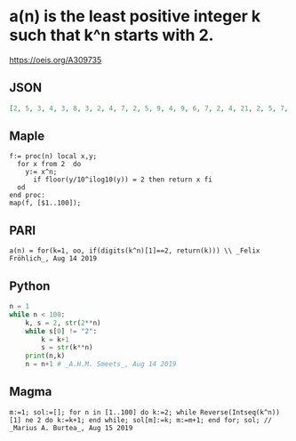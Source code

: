# a\(n\) is the least positive integer k such that k^n starts with 2\.
https://oeis.org/A309735
## JSON
```JSON
[2, 5, 3, 4, 3, 8, 3, 2, 4, 7, 2, 5, 9, 4, 9, 6, 7, 2, 4, 21, 2, 5, 7, 3, 5, 3, 8, 2, 4, 3, 2, 5, 11, 4, 5, 7, 8, 2, 6, 23, 2, 5, 6, 14, 3, 16, 3, 2, 3, 14, 2, 4, 15, 17, 5, 7, 4, 2, 11, 18, 2, 4, 47, 14, 5, 6, 4, 2, 7, 3, 2, 3, 13, 3, 5, 15, 4, 8, 6, 9, 2, 4, 11, 6, 5, 22, 4]
```
## Maple
```Maple
f:= proc(n) local x,y;
  for x from 2  do
    y:= x^n;
      if floor(y/10^ilog10(y)) = 2 then return x fi
  od
end proc:
map(f, [$1..100]);
```
## PARI
```PARI
a(n) = for(k=1, oo, if(digits(k^n)[1]==2, return(k))) \\ _Felix Fröhlich_, Aug 14 2019
```
## Python
```Python
n = 1
while n < 100:
    k, s = 2, str(2**n)
    while s[0] != "2":
        k = k+1
        s = str(k**n)
    print(n,k)
    n = n+1 # _A.H.M. Smeets_, Aug 14 2019
```
## Magma
```Magma
m:=1; sol:=[]; for n in [1..100] do k:=2; while Reverse(Intseq(k^n))[1] ne 2 do k:=k+1; end while; sol[m]:=k; m:=m+1; end for; sol; // _Marius A. Burtea_, Aug 15 2019
```

